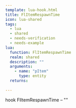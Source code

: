 ```yaml
---
template: lua-hook.html
title: FlItemRespawnTime
icon: lua-shared
tags:
  - lua
  - shared
  - needs-verification
  - needs-example
lua:
  function: FlItemRespawnTime
  realm: shared
  description: ""
  arguments:
    - name: "pItem"
      type: entity
  returns:
    
---
```


<div class="lua__search__keywords">
hook FlItemRespawnTime &#x2013; ""
</div>
